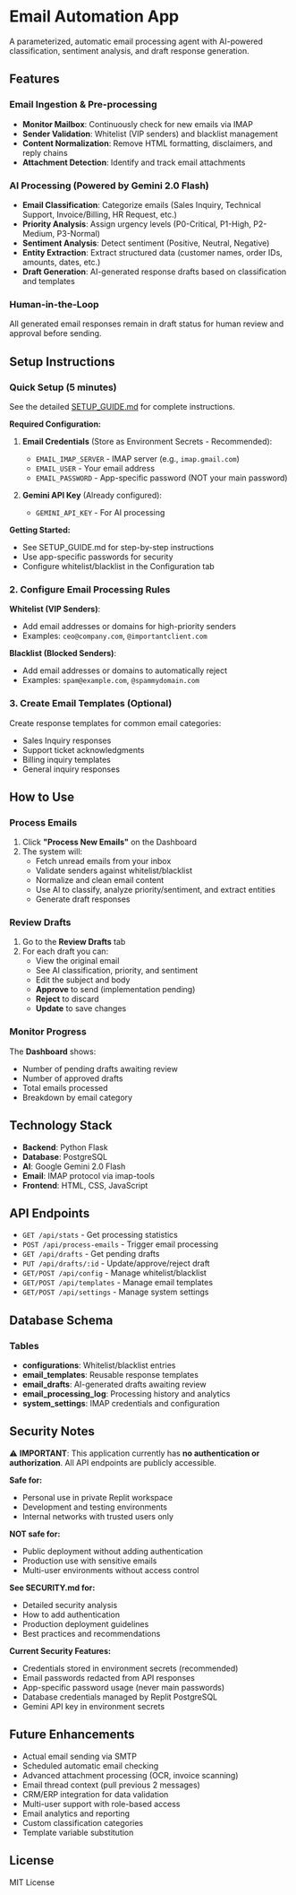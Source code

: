 # Email Automation App

A parameterized, automatic email processing agent with AI-powered classification, sentiment analysis, and draft response generation.

## Features

### Email Ingestion & Pre-processing
- **Monitor Mailbox**: Continuously check for new emails via IMAP
- **Sender Validation**: Whitelist (VIP senders) and blacklist management
- **Content Normalization**: Remove HTML formatting, disclaimers, and reply chains
- **Attachment Detection**: Identify and track email attachments

### AI Processing (Powered by Gemini 2.0 Flash)
- **Email Classification**: Categorize emails (Sales Inquiry, Technical Support, Invoice/Billing, HR Request, etc.)
- **Priority Analysis**: Assign urgency levels (P0-Critical, P1-High, P2-Medium, P3-Normal)
- **Sentiment Analysis**: Detect sentiment (Positive, Neutral, Negative)
- **Entity Extraction**: Extract structured data (customer names, order IDs, amounts, dates, etc.)
- **Draft Generation**: AI-generated response drafts based on classification and templates

### Human-in-the-Loop
All generated email responses remain in draft status for human review and approval before sending.

## Setup Instructions

### Quick Setup (5 minutes)

See the detailed [SETUP_GUIDE.md](SETUP_GUIDE.md) for complete instructions.

**Required Configuration:**

1. **Email Credentials** (Store as Environment Secrets - Recommended):
   - `EMAIL_IMAP_SERVER` - IMAP server (e.g., `imap.gmail.com`)
   - `EMAIL_USER` - Your email address
   - `EMAIL_PASSWORD` - App-specific password (NOT your main password)

2. **Gemini API Key** (Already configured):
   - `GEMINI_API_KEY` - For AI processing

**Getting Started:**
- See SETUP_GUIDE.md for step-by-step instructions
- Use app-specific passwords for security
- Configure whitelist/blacklist in the Configuration tab

### 2. Configure Email Processing Rules

**Whitelist (VIP Senders)**:
- Add email addresses or domains for high-priority senders
- Examples: `ceo@company.com`, `@importantclient.com`

**Blacklist (Blocked Senders)**:
- Add email addresses or domains to automatically reject
- Examples: `spam@example.com`, `@spammydomain.com`

### 3. Create Email Templates (Optional)
Create response templates for common email categories:
- Sales Inquiry responses
- Support ticket acknowledgments
- Billing inquiry templates
- General inquiry responses

## How to Use

### Process Emails
1. Click **"Process New Emails"** on the Dashboard
2. The system will:
   - Fetch unread emails from your inbox
   - Validate senders against whitelist/blacklist
   - Normalize and clean email content
   - Use AI to classify, analyze priority/sentiment, and extract entities
   - Generate draft responses

### Review Drafts
1. Go to the **Review Drafts** tab
2. For each draft you can:
   - View the original email
   - See AI classification, priority, and sentiment
   - Edit the subject and body
   - **Approve** to send (implementation pending)
   - **Reject** to discard
   - **Update** to save changes

### Monitor Progress
The **Dashboard** shows:
- Number of pending drafts awaiting review
- Number of approved drafts
- Total emails processed
- Breakdown by email category

## Technology Stack

- **Backend**: Python Flask
- **Database**: PostgreSQL
- **AI**: Google Gemini 2.0 Flash
- **Email**: IMAP protocol via imap-tools
- **Frontend**: HTML, CSS, JavaScript

## API Endpoints

- `GET /api/stats` - Get processing statistics
- `POST /api/process-emails` - Trigger email processing
- `GET /api/drafts` - Get pending drafts
- `PUT /api/drafts/:id` - Update/approve/reject draft
- `GET/POST /api/config` - Manage whitelist/blacklist
- `GET/POST /api/templates` - Manage email templates
- `GET/POST /api/settings` - Manage system settings

## Database Schema

### Tables
- **configurations**: Whitelist/blacklist entries
- **email_templates**: Reusable response templates
- **email_drafts**: AI-generated drafts awaiting review
- **email_processing_log**: Processing history and analytics
- **system_settings**: IMAP credentials and configuration

## Security Notes

⚠️ **IMPORTANT**: This application currently has **no authentication or authorization**. All API endpoints are publicly accessible.

**Safe for:**
- Personal use in private Replit workspace
- Development and testing environments
- Internal networks with trusted users only

**NOT safe for:**
- Public deployment without adding authentication
- Production use with sensitive emails
- Multi-user environments without access control

**See SECURITY.md for:**
- Detailed security analysis
- How to add authentication
- Production deployment guidelines
- Best practices and recommendations

**Current Security Features:**
- Credentials stored in environment secrets (recommended)
- Email passwords redacted from API responses
- App-specific password usage (never main passwords)
- Database credentials managed by Replit PostgreSQL
- Gemini API key in environment secrets

## Future Enhancements

- Actual email sending via SMTP
- Scheduled automatic email checking
- Advanced attachment processing (OCR, invoice scanning)
- Email thread context (pull previous 2 messages)
- CRM/ERP integration for data validation
- Multi-user support with role-based access
- Email analytics and reporting
- Custom classification categories
- Template variable substitution

## License

MIT License
